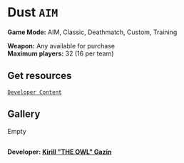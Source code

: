 # Dust `AIM`
**Game Mode:** AIM, Classic, Deathmatch, Custom, Training

**Weapon:** Any available for purchase
<br>**Maximum players:** 32 (16 per team)

## Get resources
[`Developer Content`](https://github.com/Redesaile/csgo-developer)

## Gallery
Empty

##
**Developer: [Kirill "THE OWL" Gazin](https://github.com/redesaile)**
